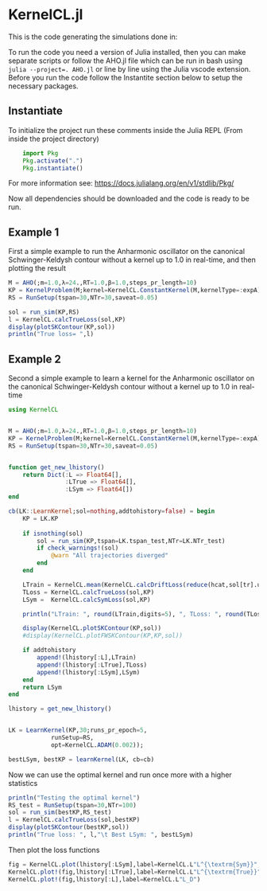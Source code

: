 # KernelCL.jl

This is the code generating the simulations done in: 

To run the code you need a version of Julia installed, then you can make separate scripts or follow the AHO.jl file which can be run in bash using `julia --project=. AHO.jl` or line by line using the Julia vscode extension. Before you run the code follow the Instantite section below to setup the necessary packages.

## Instantiate

To initialize the project run these comments inside the Julia REPL (From inside the project directory)
```julia
    import Pkg
    Pkg.activate(".")
    Pkg.instantiate()
```
For more information see: https://docs.julialang.org/en/v1/stdlib/Pkg/

Now all dependencies should be downloaded and the code is ready to be run.

## Example 1
First a simple example to run the Anharmonic oscillator on the canonical Schwinger-Keldysh contour without a kernel up to 1.0 in real-time, and then plotting the result

```julia
M = AHO(;m=1.0,λ=24.,RT=1.0,β=1.0,steps_pr_length=10)
KP = KernelProblem(M;kernel=KernelCL.ConstantKernel(M,kernelType=:expA));
RS = RunSetup(tspan=30,NTr=30,saveat=0.05)

sol = run_sim(KP,RS)
l = KernelCL.calcTrueLoss(sol,KP)
display(plotSKContour(KP,sol))
println("True loss= ",l)
```


## Example 2

Second a simple example to learn a kernel for the Anharmonic oscillator on the canonical Schwinger-Keldysh contour without a kernel up to 1.0 in real-time

```julia
using KernelCL


M = AHO(;m=1.0,λ=24.,RT=1.0,β=1.0,steps_pr_length=10)
KP = KernelProblem(M;kernel=KernelCL.ConstantKernel(M,kernelType=:expA));
RS = RunSetup(tspan=30,NTr=30,saveat=0.05)


function get_new_lhistory()
    return Dict(:L => Float64[], 
                :LTrue => Float64[], 
                :LSym => Float64[])
end

cb(LK::LearnKernel;sol=nothing,addtohistory=false) = begin
    KP = LK.KP
    
    if isnothing(sol)
        sol = run_sim(KP,tspan=LK.tspan_test,NTr=LK.NTr_test)
        if check_warnings!(sol)
            @warn "All trajectories diverged"
        end
    end

    LTrain = KernelCL.mean(KernelCL.calcDriftLoss(reduce(hcat,sol[tr].u),KP) for tr in eachindex(sol))
    TLoss = KernelCL.calcTrueLoss(sol,KP)
    LSym =  KernelCL.calcSymLoss(sol,KP)

    println("LTrain: ", round(LTrain,digits=5), ", TLoss: ", round(TLoss,digits=5), ", LSym: ", round(LSym,digits=5))

    display(KernelCL.plotSKContour(KP,sol))
    #display(KernelCL.plotFWSKContour(KP,KP,sol))

    if addtohistory
        append!(lhistory[:L],LTrain)
        append!(lhistory[:LTrue],TLoss)
        append!(lhistory[:LSym],LSym)
    end
    return LSym
end

lhistory = get_new_lhistory()


LK = LearnKernel(KP,30;runs_pr_epoch=5,
            runSetup=RS,
            opt=KernelCL.ADAM(0.002));

bestLSym, bestKP = learnKernel(LK, cb=cb)
```

Now we can use the optimal kernel and run once more with a higher statistics
```julia
println("Testing the optimal kernel")
RS_test = RunSetup(tspan=30,NTr=100)
sol = run_sim(bestKP,RS_test)
l = KernelCL.calcTrueLoss(sol,bestKP)
display(plotSKContour(bestKP,sol))
println("True loss: ", l,"\t Best LSym: ", bestLSym)
```

Then plot the loss functions
```julia
fig = KernelCL.plot(lhistory[:LSym],label=KernelCL.L"L^{\textrm{Sym}}",yaxis=:log)
KernelCL.plot!(fig,lhistory[:LTrue],label=KernelCL.L"L^{\textrm{True}}")
KernelCL.plot!(fig,lhistory[:L],label=KernelCL.L"L_D")
```